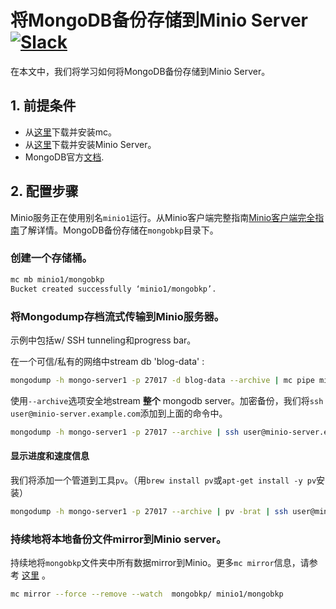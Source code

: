 # 将MongoDB备份存储到Minio Server [![Slack](https://slack.minio.io/slack?type=svg)](https://slack.minio.io)

在本文中，我们将学习如何将MongoDB备份存储到Minio Server。

## 1. 前提条件

* 从[这里](https://docs.minio.io/docs/minio-client-quickstart-guide)下载并安装mc。
* 从[这里](http://docs.minio.io/docs/minio-quickstart-guide)下载并安装Minio Server。
* MongoDB官方[文档](https://docs.mongodb.com/).

## 2. 配置步骤

Minio服务正在使用别名``minio1``运行。从Minio客户端完整指南[Minio客户端完全指南](https://docs.minio.io/docs/minio-client-complete-guide)了解详情。MongoDB备份存储在``mongobkp``目录下。

### 创建一个存储桶。

```sh
mc mb minio1/mongobkp
Bucket created successfully ‘minio1/mongobkp’.
```

### 将Mongodump存档流式传输到Minio服务器。

示例中包括w/ SSH tunneling和progress bar。

在一个可信/私有的网络中stream db 'blog-data' :

```sh
mongodump -h mongo-server1 -p 27017 -d blog-data --archive | mc pipe minio1/mongobkp/backups/mongo-blog-data-`date +%Y-%m-%d`.archive
```

使用`--archive`选项安全地stream **整个** mongodb server。加密备份，我们将`ssh user@minio-server.example.com`添加到上面的命令中。

```sh
mongodump -h mongo-server1 -p 27017 --archive | ssh user@minio-server.example.com mc pipe minio1/mongobkp/full-db-`date +%Y-%m-%d`.archive
```

#### 显示进度和速度信息

我们将添加一个管道到工具`pv`。（用`brew install pv`或`apt-get install -y pv`安装）

```sh
mongodump -h mongo-server1 -p 27017 --archive | pv -brat | ssh user@minio-server.example.com mc pipe minio1/mongobkp/full-db-`date +%Y-%m-%d`.archive
```

### 持续地将本地备份文件mirror到Minio server。

持续地将``mongobkp``文件夹中所有数据mirror到Minio。更多``mc mirror``信息，请参考 [这里](https://docs.minio.io/docs/minio-client-complete-guide#mirror) 。

```sh
mc mirror --force --remove --watch  mongobkp/ minio1/mongobkp
```

